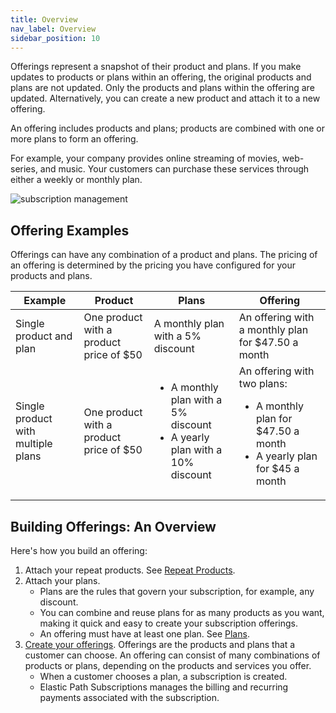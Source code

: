 ```yaml
---
title: Overview
nav_label: Overview
sidebar_position: 10
---
```


Offerings represent a snapshot of their product and plans. If you make updates to products or plans within an offering, the original products and plans are not updated. Only the products and plans within the offering are updated. Alternatively, you can create a new product and attach it to a new offering.

An offering includes products and plans; products are combined with one or more plans to form an offering. 

For example, your company provides online streaming of movies, web-series, and music. Your customers can purchase these services through either a weekly or monthly plan.  

![subscription management](/assets/subscription_management.png)

## Offering Examples

Offerings can have any combination of a product and plans. The pricing of an offering is determined by the pricing you have configured for your products and plans.

| Example | Product | Plans | Offering |
| --- | --- | --- | --- | 
| Single product and plan | One product with a product price of $50 |  A monthly plan with a 5% discount | An offering with a monthly plan for $47.50 a month |
| Single product with multiple plans | One product with a product price of $50 | <ul><li>A monthly plan with a 5% discount</li><li>A yearly plan with a 10% discount</li></ul> | An offering with two plans: <ul><li>A monthly plan for $47.50 a month</li><li>A yearly plan for $45 a month</li></ul> | 

## Building Offerings: An Overview

Here's how you build an offering:

1. Attach your repeat products. See [Repeat Products](/docs/commerce-manager/subscriptions/products/managing-products-cm).
2. Attach your plans.
    - Plans are the rules that govern your subscription, for example, any discount.
    - You can combine and reuse plans for as many products as you want, making it quick and easy to create your subscription offerings.
    - An offering must have at least one plan. See [Plans](/docs/commerce-manager/subscriptions/subscription-plans/managing-subscription-plans-cm).
3. [Create your offerings](/docs/commerce-manager/subscriptions/offerings/managing-subscription-offerings). Offerings are the products and plans that a customer can choose. An offering can consist of many combinations of products or plans, depending on the products and services you offer.
    - When a customer chooses a plan, a subscription is created.
    - Elastic Path Subscriptions manages the billing and recurring payments associated with the subscription. 



